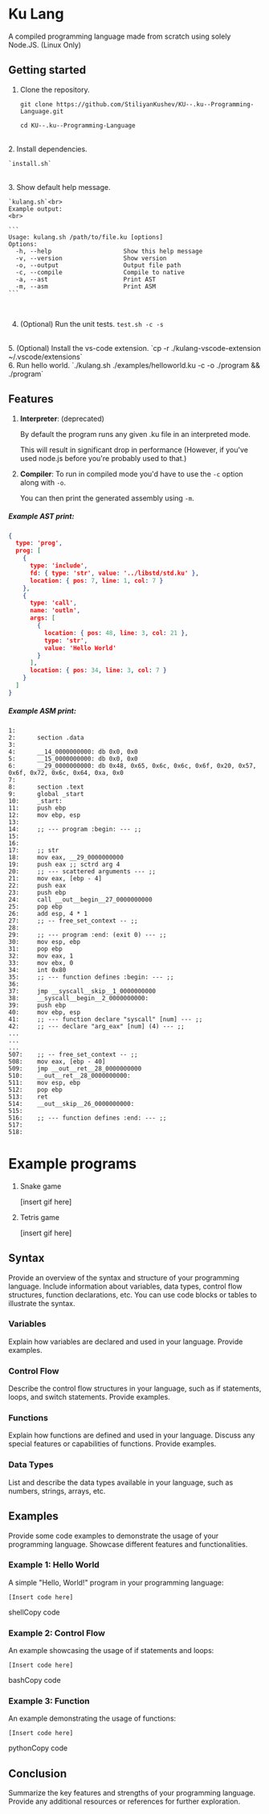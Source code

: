 # Ku Lang

A compiled programming language made from scratch using solely Node.JS. (Linux Only)



## Getting started

1. Clone the repository.

   `git clone https://github.com/StiliyanKushev/KU--.ku--Programming-Language.git`

   `cd KU--.ku--Programming-Language`
<br>
 2. Install dependencies.

    `install.sh`
<br>
 3. Show default help message.

    `kulang.sh`<br>
    Example output:
    <br>

    ```
    Usage: kulang.sh /path/to/file.ku [options]
    Options:
      -h, --help                    Show this help message
      -v, --version                 Show version
      -o, --output                  Output file path
      -c, --compile                 Compile to native
      -a, --ast                     Print AST
      -m, --asm                     Print ASM
    ```

<br>

4. (Optional) Run the unit tests.
   `test.sh -c -s`
<br>
5. (Optional) Install the vs-code extension.
   `cp -r ./kulang-vscode-extension ~/.vscode/extensions`
<br>
6. Run hello world.
​	`./kulang.sh ./examples/helloworld.ku -c -o ./program && ./program`

## Features

1. **Interpreter**: (deprecated)

   By default the program runs any given .ku file in an interpreted mode. 

   This will result in significant drop in performance (However, if you've used node.js before you're probably used to that.)

2. **Compiler**: 
   To run in compiled mode you'd have to use the `-c` option along with `-o`.

   You can then print the generated assembly using `-m`.



##### Example AST print:

```json
{
  type: 'prog',
  prog: [
    {
      type: 'include',
      fd: { type: 'str', value: '../libstd/std.ku' },
      location: { pos: 7, line: 1, col: 7 }
    },
    {
      type: 'call',
      name: 'outln',
      args: [
        {
          location: { pos: 48, line: 3, col: 21 },
          type: 'str',
          value: 'Hello World'
        }
      ],
      location: { pos: 34, line: 3, col: 7 }
    }
  ]
}
```



##### Example ASM print:

```assembly
1: 
2:      section .data
3: 
4:      __14_0000000000: db 0x0, 0x0
5:      __15_0000000000: db 0x0, 0x0
6:      __29_0000000000: db 0x48, 0x65, 0x6c, 0x6c, 0x6f, 0x20, 0x57, 0x6f, 0x72, 0x6c, 0x64, 0xa, 0x0
7: 
8:      section .text
9:      global _start
10:     _start:
11:     push ebp
12:     mov ebp, esp
13: 
14:     ;; --- program :begin: --- ;;
15: 
16: 
17:     ;; str
18:     mov eax, __29_0000000000
19:     push eax ;; sctrd arg 4
20:     ;; --- scattered arguments --- ;;
21:     mov eax, [ebp - 4]
22:     push eax
23:     push ebp
24:     call __out__begin__27_0000000000
25:     pop ebp
26:     add esp, 4 * 1
27:     ;; -- free_set_context -- ;;
28: 
29:     ;; --- program :end: (exit 0) --- ;;
30:     mov esp, ebp
31:     pop ebp
32:     mov eax, 1
33:     mov ebx, 0
34:     int 0x80
35:     ;; --- function defines :begin: --- ;;
36: 
37:     jmp __syscall__skip__1_0000000000
38:     __syscall__begin__2_0000000000:
39:     push ebp
40:     mov ebp, esp
41:     ;; --- function declare "syscall" [num] --- ;;
42:     ;; --- declare "arg_eax" [num] (4) --- ;;
...
...
...
507:    ;; -- free_set_context -- ;;
508:    mov eax, [ebp - 40]
509:    jmp __out__ret__28_0000000000
510:    __out__ret__28_0000000000:
511:    mov esp, ebp
512:    pop ebp
513:    ret
514:    __out__skip__26_0000000000:
515: 
516:    ;; --- function defines :end: --- ;;
517: 
518:
```





# Example programs



1. Snake game

   [insert gif here]

2. Tetris game

   [insert gif here]






## Syntax

Provide an overview of the syntax and structure of your programming language. Include information about variables, data types, control flow structures, function declarations, etc. You can use code blocks or tables to illustrate the syntax.

### Variables

Explain how variables are declared and used in your language. Provide examples.

### Control Flow

Describe the control flow structures in your language, such as if statements, loops, and switch statements. Provide examples.

### Functions

Explain how functions are defined and used in your language. Discuss any special features or capabilities of functions. Provide examples.

### Data Types

List and describe the data types available in your language, such as numbers, strings, arrays, etc.

## Examples

Provide some code examples to demonstrate the usage of your programming language. Showcase different features and functionalities.

### Example 1: Hello World

A simple "Hello, World!" program in your programming language:

```
[Insert code here]

```

shellCopy code

### Example 2: Control Flow

An example showcasing the usage of if statements and loops:

```
[Insert code here]

```

bashCopy code

### Example 3: Function

An example demonstrating the usage of functions:

```
[Insert code here]

```

pythonCopy code

## Conclusion

Summarize the key features and strengths of your programming language. Provide any additional resources or references for further exploration.

```

```